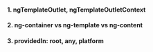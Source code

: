 #### 1. ngTemplateOutlet, ngTemplateOutletContext
#### 2. ng-container vs ng-template vs ng-content
#### 3. providedIn: root, any, platform
